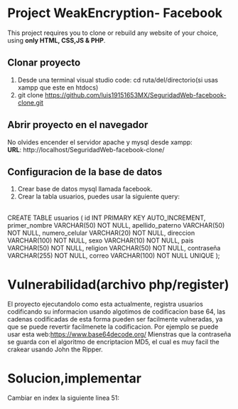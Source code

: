 
# Project WeakEncryption- Facebook 
This project requires you to clone or rebuild any website of your choice, using **only HTML, CSS,JS & PHP**.

## Clonar proyecto
1. Desde una terminal visual studio code: cd ruta/del/directorio(si usas xampp que este en htdocs)
2. git clone https://github.com/luis19151653MX/SeguridadWeb-facebook-clone.git

## Abrir proyecto en el navegador
No olvides encender el servidor apache y mysql desde xampp:
<br/> 
**URL**: http://localhost/SeguridadWeb-facebook-clone/


## Configuracion de la base de datos
1. Crear base de datos mysql llamada facebook. 
2. Crear la tabla usuarios, puedes usar la siguiente query:
<br />
CREATE TABLE usuarios (
    id INT PRIMARY KEY AUTO_INCREMENT,
    primer_nombre VARCHAR(50) NOT NULL,
    apellido_paterno VARCHAR(50) NOT NULL,
    numero_celular VARCHAR(20) NOT NULL,
    direccion VARCHAR(100) NOT NULL,
    sexo VARCHAR(10) NOT NULL,
    pais VARCHAR(50) NOT NULL,
    religion VARCHAR(50) NOT NULL,
    contraseña VARCHAR(255) NOT NULL,
    correo VARCHAR(100) NOT NULL UNIQUE
);


# Vulnerabilidad(archivo php/register)
El proyecto ejecutandolo como esta actualmente, registra usuarios codificando su informacion usando algotimos de codificacion base 64, las cadenas codificadas de esta forma pueden ser facilmente vulneradas, ya que se puede revertir facilmenete la codificacion. Por ejemplo se puede usar esta web:https://www.base64decode.org/
Mienstras que la contraseña se guarda con el algoritmo de encriptacion MD5, el cual es muy facil the crakear usando John the Ripper.

# Solucion,implementar
Cambiar en index la siguiente linea 51: <form class="form-login" id="registerForm" method="post" action="./php/register.php" style="display: none;" > por action="./php/secureRegister.php"

Cambiar en index la siguiente linea 28: <form class="form-login" id="loginForm" action="./php/login.php" method="post"> por action="./php/secureLogin.php"
